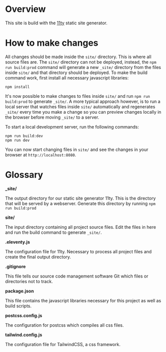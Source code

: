 # Overview

This site is build with the [11ty](https://www.11ty.io/) static site generator.

# How to make changes

All changes should be made inside the `site/` directory. This is where all source files are. The `site/` directory can not be deployed, instead, the `npm run build:prod` command will generate a new `_site/` directory from the files inside `site/` and that directory should be deployed. To make the build command work, first install all necessary javascript libraries:

```shell
npm install
```

It's now possible to make changes to files inside `site/` and run `npm run build:prod` to generate `_site/`. A more typical approach however, is to run a local server that watches files inside `site/` automatically and regenerates `_site/` every time you make a change so you can preview changes locally in the browser before moving `_site/` to a server.

To start a local development server, run the following commands:

```shell
npm run build:dev
npm run dev
```

You can now start changing files in `site/` and see the changes in your browser at `http://localhost:8080`.

# Glossary

**_site/**

The output directory for our static site generator 11ty. This is the directory that will be served by a webserver. Generate this directory by running `npm run build:prod`

**site/**

The input directory containing all project source files. Edit the files in here and run the build command to generate `_site/`.

**.eleventy.js**

The configuration file for 11ty. Necessary to process all project files and create the final output directory.

**.gitignore**

This file tells our source code management software Git which files or directories not to track.

**package.json**

This file contains the javascript libraries necessary for this project as well as build scripts.

**postcss.config.js**

The configuration for postcss which compiles all css files.

**tailwind.config.js**

The configuration file for TailwindCSS, a css framework.

